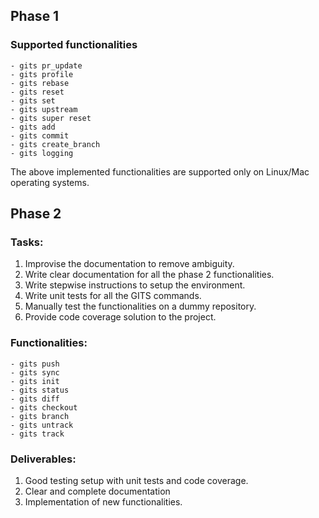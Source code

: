 ## Phase 1
### Supported functionalities
    - gits pr_update
    - gits profile
    - gits rebase
    - gits reset
    - gits set
    - gits upstream
    - gits super reset
    - gits add
    - gits commit
    - gits create_branch
    - gits logging

The above implemented functionalities are supported only on Linux/Mac operating systems.

## Phase 2
### Tasks:
1. Improvise the documentation to remove ambiguity.
2. Write clear documentation for all the phase 2 functionalities.
3. Write stepwise instructions to setup the environment.
4. Write unit tests for all the GITS commands.
5. Manually test the functionalities on a dummy repository.
6. Provide code coverage solution to the project. 

### Functionalities:
    - gits push 
    - gits sync
    - gits init
    - gits status 
    - gits diff
    - gits checkout
    - gits branch 
    - gits untrack
    - gits track
   
### Deliverables:
1. Good testing setup with unit tests and code coverage.
2. Clear and complete documentation
3. Implementation of new functionalities.

